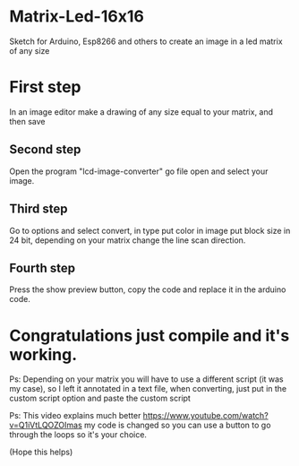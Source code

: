 # Matrix-Led-16x16
Sketch for Arduino, Esp8266 and others to create an image in a led matrix of any size

<h1>First step</h1>

In an image editor make a drawing of any size equal to your matrix, and then save

<h2>Second step</h2>

Open the program "lcd-image-converter" go file open and select your image.

<h2>Third step</h2>

Go to options and select convert, in type put color in image put block size in 24 bit, depending on your matrix change the line scan direction.

<h2>Fourth step</h2>

Press the show preview button, copy the code and replace it in the arduino code.

<h1>Congratulations just compile and it's working.</h1>

</a>

</a>

Ps: Depending on your matrix you will have to use a different script (it was my case), so I left it annotated in a text file, when converting, just put in the custom script option and paste the custom script

Ps: This video explains much better https://www.youtube.com/watch?v=Q1iVtLQOZOImas my code is changed so you can use a button to go through the loops so it's your choice.

(Hope this helps)
